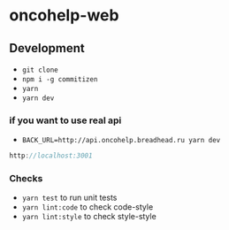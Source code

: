 # oncohelp-web

## Development
+ `git clone`
+ `npm i -g commitizen`
+ `yarn`
+ `yarn dev`

### if you want to use real api
+ `BACK_URL=http://api.oncohelp.breadhead.ru yarn dev`

```js
http://localhost:3001
```

### Checks
+ `yarn test` to run unit tests
+ `yarn lint:code` to check code-style
+ `yarn lint:style` to check style-style
